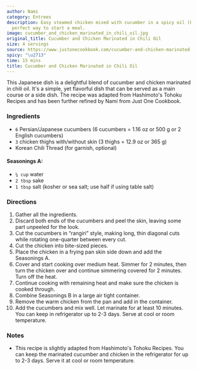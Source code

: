 ```yaml
---
author: Nami
category: Entrees
description: Easy steamed chicken mixed with cucumber in a spicy oil (La-yu) dressing,
  perfect way to start a meal.
image: cucumber_and_chicken_marinated_in_chili_oil.jpg
original_title: Cucumber and Chicken Marinated in Chili Oil
size: 4 servings
source: https://www.justonecookbook.com/cucumber-and-chicken-marinated-in-chili-oil/
spicy: "\u2713"
time: 15 mins
title: Cucumber and Chicken Marinated in Chili Oil
---
```

This Japanese dish is a delightful blend of cucumber and chicken marinated in chili oil. It's a simple, yet flavorful dish that can be served as a main course or a side dish. The recipe was adapted from Hashimoto's Tohoku Recipes and has been further refined by Nami from Just One Cookbook.

### Ingredients

* `6` Persian/Japanese cucumbers (6 cucumbers = 1.16 oz or 500 g or 2 English cucumbers)
* `3` chicken thighs with/without skin (3 thighs = 12.9 oz or 365 g)
* Korean Chili Thread (for garnish, optional)

#### Seasonings A:

* `¼ cup` water
* `2 tbsp` sake
* `1 tbsp` salt (kosher or sea salt; use half if using table salt)

### Directions

1. Gather all the ingredients.
2. Discard both ends of the cucumbers and peel the skin, leaving some part unpeeled for the look.
3. Cut the cucumbers in “rangiri” style, making long, thin diagonal cuts while rotating one-quarter between every cut.
4. Cut the chicken into bite-sized pieces.
5. Place the chicken in a frying pan skin side down and add the Seasonings A.
6. Cover and start cooking over medium heat. Simmer for 2 minutes, then turn the chicken over and continue simmering covered for 2 minutes. Turn off the heat.
7. Continue cooking with remaining heat and make sure the chicken is cooked through.
8. Combine Seasonings B in a large air tight container.
9. Remove the warm chicken from the pan and add in the container.
10. Add the cucumbers and mix well. Let marinate for at least 10 minutes. You can keep in refrigerator up to 2-3 days. Serve at cool or room temperature.

### Notes

- This recipe is slightly adapted from Hashimoto's Tohoku Recipes. You can keep the marinated cucumber and chicken in the refrigerator for up to 2-3 days. Serve it at cool or room temperature.